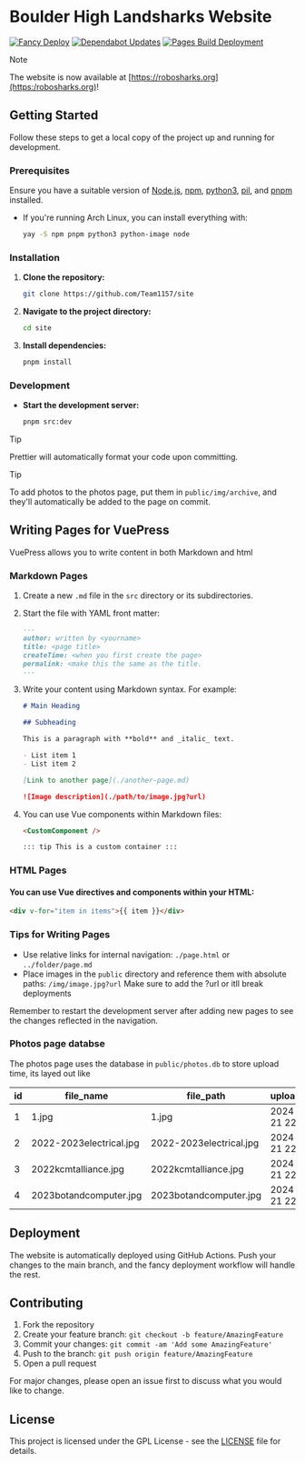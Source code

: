 # Boulder High Landsharks Website

[![Fancy Deploy](https://github.com/Team1157/site/actions/workflows/deploy.yml/badge.svg)](https://github.com/Team1157/site/actions/workflows/deploy.yml)
[![Dependabot Updates](https://github.com/Team1157/site/actions/workflows/dependabot/dependabot-updates/badge.svg)](https://github.com/Team1157/site/actions/workflows/dependabot/dependabot-updates)
[![Pages Build Deployment](https://github.com/Team1157/site/actions/workflows/pages/pages-build-deployment/badge.svg)](https://github.com/Team1157/site/actions/workflows/pages/pages-build-deployment)

> [!Note]  
> The website is now available at
> [https://robosharks.org](https:/robosharks.org)!

## Getting Started

Follow these steps to get a local copy of the project up and running for
development.

### Prerequisites

Ensure you have a suitable version of [Node.js](https://nodejs.org/),
[npm](https://www.npmjs.com/), [python3](https://www.python.org/),
[pil](https://pypi.org/project/image/), and [pnpm](https://pnpm.io/) installed.

- If you're running Arch Linux, you can install everything with:
  ```bash
  yay -S npm pnpm python3 python-image node
  ```

### Installation

1. **Clone the repository:**

   ```bash
   git clone https://github.com/Team1157/site
   ```

2. **Navigate to the project directory:**

   ```bash
   cd site
   ```

3. **Install dependencies:**
   ```bash
   pnpm install
   ```

### Development

- **Start the development server:**
  ```bash
  pnpm src:dev
  ```

> [!Tip]
> Prettier will automatically format your code upon committing.

> [!Tip]
> To add photos to the photos page, put them in `public/img/archive`, and they'll automatically be added to the page on commit.

## Writing Pages for VuePress

VuePress allows you to write content in both Markdown and html

### Markdown Pages

1. Create a new `.md` file in the `src` directory or its subdirectories.
2. Start the file with YAML front matter:
   ```markdown
   ---
   author: written by <yourname>
   title: <page title>
   createTime: <when you first create the page>
   permalink: <make this the same as the title.
   ---
   ```
3. Write your content using Markdown syntax. For example:

   ```markdown
   # Main Heading

   ## Subheading

   This is a paragraph with **bold** and _italic_ text.

   - List item 1
   - List item 2

   [Link to another page](./another-page.md)

   ![Image description](./path/to/image.jpg?url)
   ```

4. You can use Vue components within Markdown files:

   ```markdown
   <CustomComponent />

   ::: tip This is a custom container :::
   ```

### HTML Pages

#### You can use Vue directives and components within your HTML:

```html
<div v-for="item in items">{{ item }}</div>
```

### Tips for Writing Pages

- Use relative links for internal navigation: `./page.html` or
  `../folder/page.md`
- Place images in the `public` directory and reference them with absolute paths:
  `/img/image.jpg?url` Make sure to add the ?url or itll break deployments

Remember to restart the development server after adding new pages to see the
changes reflected in the navigation.

### Photos page databse
The photos page uses the database in ```public/photos.db``` to store upload time, its layed out like

| id | file_name                 | file_path                 | upload_date          |
|----|---------------------------|---------------------------|----------------------|
|  1 | 1.jpg                     | 1.jpg                     | 2024-08-21 22:24:42  |
|  2 | 2022-2023electrical.jpg   | 2022-2023electrical.jpg   | 2024-08-21 22:24:42  |
|  3 | 2022kcmtalliance.jpg      | 2022kcmtalliance.jpg      | 2024-08-21 22:24:42  |
|  4 | 2023botandcomputer.jpg    | 2023botandcomputer.jpg    | 2024-08-21 22:24:42  |

## Deployment

The website is automatically deployed using GitHub Actions. Push your changes to
the main branch, and the fancy deployment workflow will handle the rest.

## Contributing

1. Fork the repository
2. Create your feature branch: `git checkout -b feature/AmazingFeature`
3. Commit your changes: `git commit -am 'Add some AmazingFeature'`
4. Push to the branch: `git push origin feature/AmazingFeature`
5. Open a pull request

For major changes, please open an issue first to discuss what you would like to
change.

## License

This project is licensed under the GPL License - see the [LICENSE](LICENSE) file
for details.
